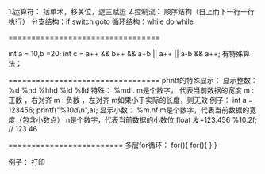 1.运算符：
		括单术，移关位，逻三赋逗
2.控制流：
		顺序结构（自上而下一行一行执行）
		分支结构：if switch goto
		循环结构：while do while
		
=================================

int a = 10,b =20;
int c = a++ && b++ && a+b || a++ || a-b && a++;
有特殊算法；

=================================
printf的特殊显示：
	显示整数：
			%d  %hd %hhd %ld %lld
		特殊：
			%md . m是个数字， 代表当前数据的宽度
			m : 正数 ，右对齐
			m : 负数 ，左对齐
			m如果小于实际的长度，则无效
			例子：
					int a = 123456;
					printf("%10d\\n",a);
		显示小数：
		%m.nf
				m是个数字，代表当前数据的宽度（包含小数点）
				n是个数字，代表当前数据的小数位
			float 发=123.456
			%10.2f;   //  123.46
			
=========================
多层for循环：
for(){
	for(){
	}
}

例子：
打印